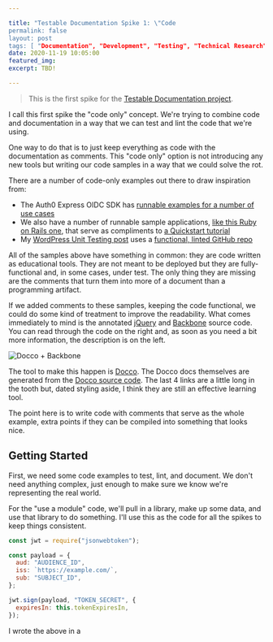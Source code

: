 ```yaml
---

title: "Testable Documentation Spike 1: \"Code 
permalink: false
layout: post
tags: [ "Documentation", "Development", "Testing", "Technical Research"]
date: 2020-11-19 10:05:00
featured_img:
excerpt: TBD!

---
```


> This is the first spike for the [Testable Documentation project](/testable-documentation-intro/).

I call this first spike the "code only" concept. We're trying to combine code and documentation in a way that we can test and lint the code that we're using. 

One way to do that is to just keep everything as code with the documentation as comments. This "code only" option is not introducing any new tools but writing our code samples in a way that we could solve the rot. 

There are a number of code-only examples out there to draw inspiration from:

- The Auth0 Express OIDC SDK has [runnable examples for a number of use cases](https://github.com/auth0/express-openid-connect/tree/master/examples)
- We also have a number of runnable sample applications, [like this Ruby on Rails one](https://github.com/auth0-samples/auth0-rubyonrails-sample/tree/master/01-Login), that serve as compliments to [a Quickstart tutorial](https://auth0.com/docs/quickstart/webapp/rails)
- My [WordPress Unit Testing post](/wordpress-unit-testing-techniques/) uses a [functional, linted GitHub repo](https://github.com/joshcanhelp/wp-test-plugin)

All of the samples above have something in common: they are code written as educational tools. They are not meant to be deployed but they are fully-functional and, in some cases, under test. The only thing they are missing are the comments that turn them into more of a document than a programming artifact. 

If we added comments to these samples, keeping the code functional, we could do some kind of treatment to improve the readability. What comes immediately to mind is the annotated [jQuery](https://robflaherty.github.io/jquery-annotated-source/docs/01-core.html) and [Backbone](https://backbonejs.org/docs/backbone.html) source code. You can read through the code on the right and, as soon as you need a bit more information, the description is on the left. 

![Docco + Backbone](/_images/2020/10/docco-backbone.png)

The tool to make this happen is [Docco](http://ashkenas.com/docco/). The Docco docs themselves are generated from the [Docco source code](https://github.com/jashkenas/docco/blob/master/docco.js). The last 4 links are a little long in the tooth but, dated styling aside, I think they are still an effective learning tool.

The point here is to write code with comments that serve as the whole example, extra points if they can be compiled into something that looks nice. 

## Getting Started

First, we need some code examples to test, lint, and document. We don't need anything complex, just enough to make sure we know we're representing the real world. 

For the "use a module" code, we'll pull in a library, make up some data, and use that library to do something. I'll use this as the code for all the spikes to keep things consistent. 

```js
const jwt = require("jsonwebtoken");

const payload = {
  aud: "AUDIENCE_ID",
  iss: `https://example.com/`,
  sub: "SUBJECT_ID",
};

jwt.sign(payload, "TOKEN_SECRET", {
  expiresIn: this.tokenExpiresIn,
});
```

I wrote the above in a 






